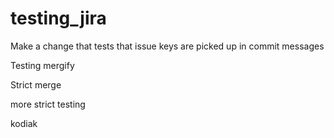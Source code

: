 # testing_jira

Make a change that tests that issue keys are picked up in commit messages

Testing mergify

Strict merge

more strict testing

kodiak
